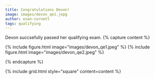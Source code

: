 ```yaml
---
title: Congratulations Devon!
image: images/devon_qe1.jepg
author: evan-cornett
tags: qualifying 
---
```


Devon succsefully passed her qualifying exam.
{% capture content %}

{% include figure.html image="images/devon_qe1.jpeg" %}
{% include figure.html image="images/devon_qe2.jpeg" %}




{% endcapture %}

{% include grid.html style="square" content=content %}

